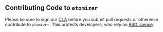 Contributing Code to `atomizer`
---------------------------------------------

Please be sure to sign our [CLA][] before you submit pull requests or otherwise contribute to `atomizer`. This protects developers, who rely on [BSD license][].

[BSD license]: https://github.com/yahoo/atomizer/blob/master/LICENSE.md
[CLA]: https://yahoocla.herokuapp.com/
